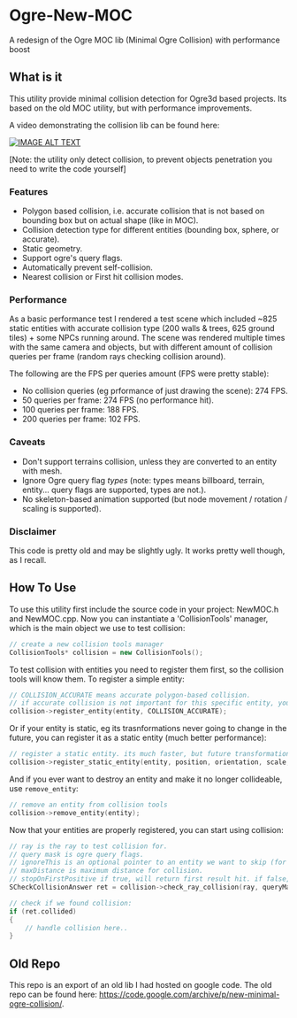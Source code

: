 # Ogre-New-MOC
A redesign of the Ogre MOC lib (Minimal Ogre Collision) with performance boost

## What is it

This utility provide minimal collision detection for Ogre3d based projects. 
Its based on the old MOC utility, but with performance improvements.

A video demonstrating the collision lib can be found here:

[![IMAGE ALT TEXT](http://img.youtube.com/vi/eWitZPEyfCw/0.jpg)](http://www.youtube.com/watch?v=eWitZPEyfCw "New-MOC example")

[Note: the utility only detect collision, to prevent objects penetration you need to write the code yourself]

### Features

- Polygon based collision, i.e. accurate collision that is not based on bounding box but on actual shape (like in MOC).
- Collision detection type for different entities (bounding box, sphere, or accurate).
- Static geometry.
- Support ogre's query flags.
- Automatically prevent self-collision.
- Nearest collision or First hit collision modes.

### Performance

As a basic performance test I rendered a test scene which included ~825 static entities with accurate collision type (200 walls & trees, 625 ground tiles) + some NPCs running around.
The scene was rendered multiple times with the same camera and objects, but with different amount of collision queries per frame (random rays checking collision around).

The following are the FPS per queries amount (FPS were pretty stable):

- No collision queries (eg prformance of just drawing the scene): 274 FPS.
- 50 queries per frame: 274 FPS (no performance hit).
- 100 queries per frame: 188 FPS.
- 200 queries per frame: 102 FPS.

### Caveats
- Don't support terrains collision, unless they are converted to an entity with mesh.
- Ignore Ogre query flag *types* (note: types means billboard, terrain, entity... query flags are supported, types are not.).
- No skeleton-based animation supported (but node movement / rotation / scaling is supported).

### Disclaimer

This code is pretty old and may be slightly ugly. It works pretty well though, as I recall.

## How To Use

To use this utility first include the source code in your project: NewMOC.h and NewMOC.cpp. 
Now you can instantiate a 'CollisionTools' manager, which is the main object we use to test collision:

```cpp
// create a new collision tools manager
CollisionTools* collision = new CollisionTools();
```

To test collision with entities you need to register them first, so the collision tools will know them.
To register a simple entity:

```cpp
// COLLISION_ACCURATE means accurate polygon-based collision.
// if accurate collision is not important for this specific entity, you can use COLLISION_BOX or COLLISION_SPHERE
collision->register_entity(entity, COLLISION_ACCURATE);
```

Or if your entity is static, eg its trasnformations never going to change in the future, you can register it as a static entity (much better performance):

```cpp
// register a static entity. its much faster, but future transformations won't apply on it.
collision->register_static_entity(entity, position, orientation, scale, COLLISION_ACCURATE);
```

And if you ever want to destroy an entity and make it no longer collideable, use ```remove_entity```:

```cpp
// remove an entity from collision tools
collision->remove_entity(entity);
```

Now that your entities are properly registered, you can start using collision:

```cpp
// ray is the ray to test collision for.
// query mask is ogre query flags.
// ignoreThis is an optional pointer to an entity we want to skip (for example, if you test detection for the player you'd want to skip its own mesh from collision).
// maxDistance is maximum distance for collision.
// stopOnFirstPositive if true, will return first result hit. if false, will return nearest (more overhead).
SCheckCollisionAnswer ret = collision->check_ray_collision(ray, queryMask, ignoreThis, maxDistance, stopOnFirstPositive);

// check if we found collision:
if (ret.collided) 
{
	// handle collision here..
}
```

## Old Repo

This repo is an export of an old lib I had hosted on google code.
The old repo can be found here: https://code.google.com/archive/p/new-minimal-ogre-collision/. 
